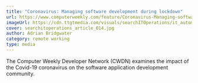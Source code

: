 ```yaml
---
title: "Coronavirus: Managing software development during lockdown"
url: https://www.computerweekly.com/feature/Coronavirus-Managing-software-development-during-lockdown
imageUrl: https://cdn.ttgtmedia.com/visuals/searchITOperations/it_automation/searchitoperations_article_014.jpg
cover: searchitoperations_article_014.jpg
author: Adrian Bridgwater
category: remote working
type: media
---
```


The Computer Weekly Developer Network (CWDN) examines the impact of the Covid-19 coronavirus on the software application development community.

